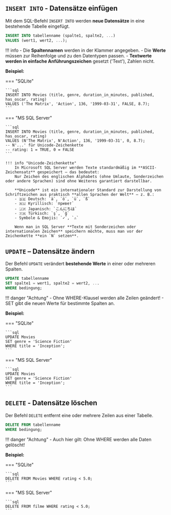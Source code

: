 ## `INSERT INTO` - Datensätze einfügen

Mit dem SQL-Befehl `INSERT INTO` werden **neue Datensätze** in eine bestehende Tabelle eingefügt.

```sql
INSERT INTO tabellenname (spalte1, spalte2, ...)
VALUES (wert1, wert2, ...);
```

!!! info
    - Die **Spaltennamen** werden in der Klammer angegeben.
    - Die **Werte** müssen zur Reihenfolge und zu den Datentypen passen.
    - **Textwerte werden in einfache Anführungszeichen** gesetzt ('Text'), Zahlen nicht.


**Beispiel:** 

=== "SQLite"

    ```sql
    INSERT INTO Movies (title, genre, duration_in_minutes, published, has_oscar, rating)
    VALUES ('The Matrix', 'Action', 136, '1999-03-31', FALSE, 8.7);
    ```

=== "MS SQL Server"

    ```sql
    INSERT INTO Movies (title, genre, duration_in_minutes, published, has_oscar, rating)
    VALUES (N'The Matrix', N'Action', 136, '1999-03-31', 0, 8.7);
    -- N'...' für Unicode-Zeichenkette
    -- rating: 1 = TRUE, 0 = FALSE 
    ```

    !!! info "Unicode-Zeichenkette"
        In Microsoft SQL Server werden Texte standardmäßig im **ASCII-Zeichensatz** gespeichert – das bedeutet:  
        Nur Zeichen des englischen Alphabets (ohne Umlaute, Sonderzeichen oder andere Sprachen) sind ohne Weiteres garantiert darstellbar.

        **Unicode** ist ein internationaler Standard zur Darstellung von Schriftzeichen aus praktisch **allen Sprachen der Welt** – z. B.:
        - 🇩🇪 Deutsch: `ä`, `ö`, `ü`, `ß`
        - 🇷🇺 Kyrillisch: `привет`
        - 🇯🇵 Japanisch: `こんにちは`
        - 🇹🇷 Türkisch: `ş`, `ğ`
        - Symbole & Emojis: `✓`, `⚠️`

        Wenn man in SQL Server **Texte mit Sonderzeichen oder internationalen Zeichen** speichern möchte, muss man vor der Zeichenkette **ein `N` setzen**.

## `UPDATE` – Datensätze ändern

Der Befehl `UPDATE` verändert **bestehende Werte** in einer oder mehreren Spalten.

```sql
UPDATE tabellenname
SET spalte1 = wert1, spalte2 = wert2, ...
WHERE bedingung;
```

!!! danger "Achtung"
    - Ohne WHERE-Klausel werden alle Zeilen geändert!
    - SET gibt die neuen Werte für bestimmte Spalten an.

**Beispiel:**

=== "SQLite"

    ```sql
    UPDATE Movies
    SET genre = 'Science Fiction'
    WHERE title = 'Inception';
    ```

=== "MS SQL Server"

    ```sql
    UPDATE Movies
    SET genre = 'Science Fiction'
    WHERE title = 'Inception';
    ```


## `DELETE` - Datensätze löschen

Der Befehl `DELETE` entfernt eine oder mehrere Zeilen aus einer Tabelle.

```sql
DELETE FROM tabellenname
WHERE bedingung;
```

!!! danger "Achtung"
    - Auch hier gilt: Ohne WHERE werden alle Daten gelöscht!

**Beispiel:**

=== "SQLite"

    ```sql
    DELETE FROM Movies WHERE rating < 5.0;
    ```

=== "MS SQL Server"

    ```sql
    DELETE FROM filme WHERE rating < 5.0;
    ```
